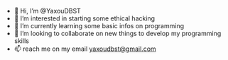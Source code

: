 - 👋 Hi, I’m @YaxouDBST
- 👀 I’m interested in starting some ethical hacking
- 🌱 I’m currently learning some basic infos on programming
- 💞️ I’m looking to collaborate on new things to develop my programming skills
- 📫 reach me on my email yaxoudbst@gmail.com

<!---
YaxouDBST/YaxouDBST is a ✨ special ✨ repository because its `README.md` (this file) appears on your GitHub profile.
You can click the Preview link to take a look at your changes.
--->
